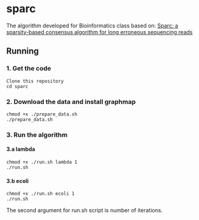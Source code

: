 # sparc
The algorithm developed for Bioinformatics class based on:
[Sparc: a sparsity-based consensus algorithm for long erroneous sequencing reads](https://peerj.com/preprints/1401)

## Running

### 1. Get the code
```
Clone this repository
cd sparc
```

### 2. Download the data and install graphmap
```
chmod +x ./prepare_data.sh
./prepare_data.sh
```

### 3. Run the algorithm
#### 3.a lambda
```
chmod +x ./run.sh lambda 1
./run.sh
```

#### 3.b ecoli
```
chmod +x ./run.sh ecoli 1
./run.sh
```

The second argument for run.sh script is number of iterations.